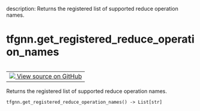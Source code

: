 description: Returns the registered list of supported reduce operation names.

<div itemscope itemtype="http://developers.google.com/ReferenceObject">
<meta itemprop="name" content="tfgnn.get_registered_reduce_operation_names" />
<meta itemprop="path" content="Stable" />
</div>

# tfgnn.get_registered_reduce_operation_names

<!-- Insert buttons and diff -->

<table class="tfo-notebook-buttons tfo-api nocontent" align="left">
<td>
  <a target="_blank" href="https://github.com/tensorflow/gnn/tree/master/tensorflow_gnn/graph/graph_tensor_ops.py#L624-L626">
    <img src="https://www.tensorflow.org/images/GitHub-Mark-32px.png" />
    View source on GitHub
  </a>
</td>
</table>



Returns the registered list of supported reduce operation names.

<pre class="devsite-click-to-copy prettyprint lang-py tfo-signature-link">
<code>tfgnn.get_registered_reduce_operation_names() -> List[str]
</code></pre>



<!-- Placeholder for "Used in" -->
